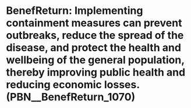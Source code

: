 # BenefReturn: __Implementing containment measures can prevent outbreaks, reduce the spread of the disease, and protect the health and wellbeing of the general population, thereby improving public health and reducing economic losses.__ (PBN__BenefReturn_1070)

